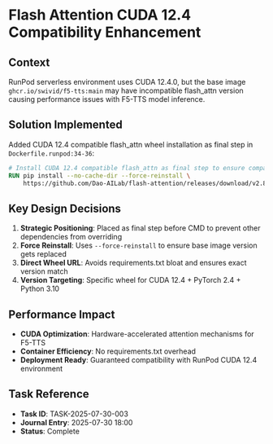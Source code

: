 # Flash Attention CUDA 12.4 Compatibility Enhancement

## Context
RunPod serverless environment uses CUDA 12.4.0, but the base image `ghcr.io/swivid/f5-tts:main` may have incompatible flash_attn version causing performance issues with F5-TTS model inference.

## Solution Implemented
Added CUDA 12.4 compatible flash_attn wheel installation as final step in `Dockerfile.runpod:34-36`:

```dockerfile
# Install CUDA 12.4 compatible flash_attn as final step to ensure compatibility
RUN pip install --no-cache-dir --force-reinstall \
    https://github.com/Dao-AILab/flash-attention/releases/download/v2.8.2/flash_attn-2.8.2+cu12torch2.4cxx11abiFALSE-cp310-cp310-linux_x86_64.whl
```

## Key Design Decisions
1. **Strategic Positioning**: Placed as final step before CMD to prevent other dependencies from overriding
2. **Force Reinstall**: Uses `--force-reinstall` to ensure base image version gets replaced
3. **Direct Wheel URL**: Avoids requirements.txt bloat and ensures exact version match
4. **Version Targeting**: Specific wheel for CUDA 12.4 + PyTorch 2.4 + Python 3.10

## Performance Impact
- **CUDA Optimization**: Hardware-accelerated attention mechanisms for F5-TTS
- **Container Efficiency**: No requirements.txt overhead
- **Deployment Ready**: Guaranteed compatibility with RunPod CUDA 12.4 environment

## Task Reference
- **Task ID**: TASK-2025-07-30-003
- **Journal Entry**: 2025-07-30 18:00
- **Status**: Complete